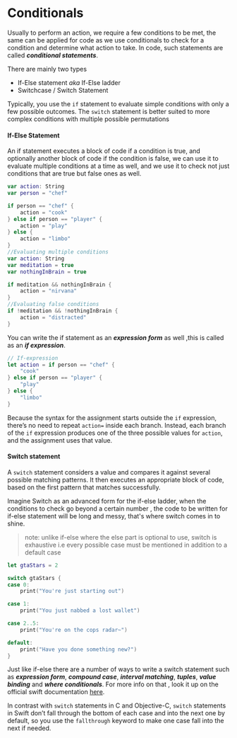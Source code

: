 # Conditionals 

Usually to perform an action, we require a few conditions to be met, the same can be applied for code as we use conditionals to check for a condition and determine what action to take.
In code, such statements are called ***conditional statements***. 

There are mainly two types 
* If-Else statement *aka* If-Else ladder
* Switchcase / Switch Statement

Typically, you use the `if` statement to evaluate simple conditions with only a few possible outcomes. The `switch` statement is better suited to more complex conditions with multiple possible permutations

####  If-Else Statement
An if statement executes a block of code if a condition is true, and optionally another block of code if the condition is false, we can use it to evaluate multiple conditions at a time as well, and we use it to check not just conditions that are true but false ones as well.

```Swift
var action: String
var person = "chef"

if person == "chef" {
    action = "cook"
} else if person == "player" {
    action = "play"
} else {
    action = "limbo"
}
//Evaluating multiple conditions
var action: String
var meditation = true
var nothingInBrain = true

if meditation && nothingInBrain {
    action = "nirvana"
}
//Evaluating false conditions
if !meditation && !nothingInBrain {
    action = "distracted"
}
```

You can write the if statement as an ***expression form*** as well ,this is called as an ***if expression***.
```swift
// If-expression
let action = if person == "chef" {
    "cook"
} else if person == "player" {
    "play"
} else {
    "limbo"
}
```
Because the syntax for the assignment starts outside the `if` expression, there’s no need to repeat `action=` inside each branch. Instead, each branch of the `if` expression produces one of the three possible values for `action`, and the assignment uses that value.

####  Switch statement

A `switch` statement considers a value and compares it against several possible matching patterns. It then executes an appropriate block of code, based on the first pattern that matches successfully.

Imagine Switch as an advanced form for the if-else ladder, when the conditions to check go beyond a certain number , the code to be written for if-else statement will be long and messy, that's where switch comes in to shine. 

>note: unlike if-else where the else part is optional to use, switch is exhaustive i.e every possible case must be mentioned in addition to a default case 
```swift
let gtaStars = 2

switch gtaStars {
case 0:
    print("You're just starting out")

case 1:
    print("You just nabbed a lost wallet")

case 2..5:
    print("You're on the cops radar~")

default:
    print("Have you done something new?")
}
```
Just like if-else there are a number of ways to write a switch statement such as ***expression form***, ***compound case***, ***interval matching***, ***tuples***, ***value binding*** and ***where conditionals***. For more info on that , look it up on the official swift documentation [here](https://docs.swift.org/swift-book/documentation/the-swift-programming-language/controlflow/).

In contrast with `switch` statements in C and Objective-C, `switch` statements in Swift don’t fall through the bottom of each case and into the next one by default, so you use the `fallthrough` keyword to make one case fall into the next if needed.